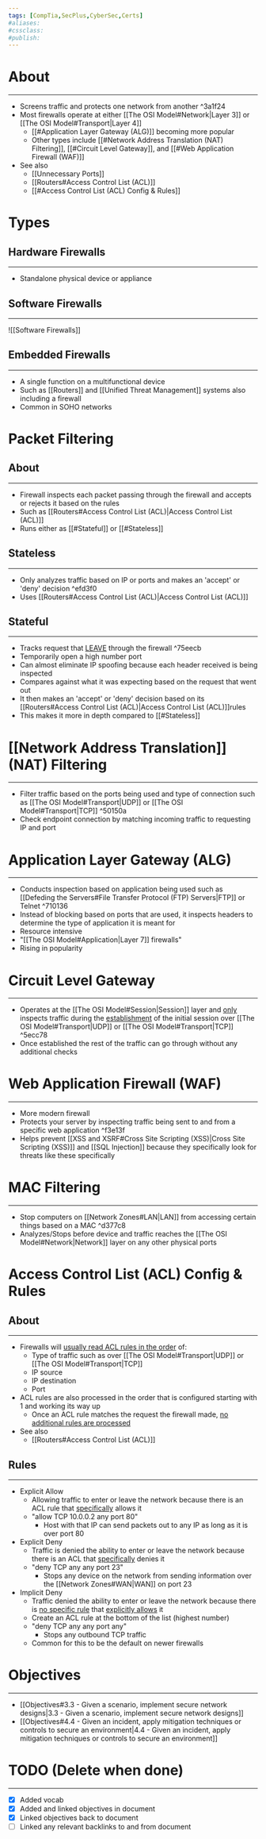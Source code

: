 ```yaml
---
tags: [CompTia,SecPlus,CyberSec,Certs]
#aliases:
#cssclass:
#publish:
---
```


# About
---
- Screens traffic and protects one network from another ^3a1f24
- Most firewalls operate at either [[The OSI Model#Network|Layer 3]] or [[The OSI Model#Transport|Layer 4]]
	- [[#Application Layer Gateway (ALG)]] becoming more popular
	- Other types include [[#Network Address Translation (NAT) Filtering]], [[#Circuit Level Gateway]], and [[#Web Application Firewall (WAF)]]
- See also 
	- [[Unnecessary Ports]]
	- [[Routers#Access Control List (ACL)]]
	- [[#Access Control List (ACL) Config & Rules]]

# Types

## Hardware Firewalls
---
- Standalone physical device or appliance

## Software Firewalls
---
![[Software Firewalls]]

## Embedded Firewalls
---
- A single function on a multifunctional device
- Such as [[Routers]] and [[Unified Threat Management]] systems also including a firewall
- Common in SOHO networks

# Packet Filtering

## About
---
- Firewall inspects each packet passing through the firewall and accepts or rejects it based on the rules
- Such as [[Routers#Access Control List (ACL)|Access Control List (ACL)]]
- Runs either as [[#Stateful]] or [[#Stateless]]

## Stateless
---
- Only analyzes traffic based on IP or ports and makes an 'accept' or 'deny' decision ^efd3f0
- Uses [[Routers#Access Control List (ACL)|Access Control List (ACL)]]

## Stateful
---
- Tracks request that <u>LEAVE</u> through the firewall ^75eecb
- Temporarily open a high number port
- Can almost eliminate IP spoofing because each header received is being inspected
- Compares against what it was expecting based on the request that went out
- It then makes an 'accept' or 'deny' decision based on its [[Routers#Access Control List (ACL)|Access Control List (ACL)]]rules
- This makes it more in depth compared to [[#Stateless]]

# [[Network Address Translation]] (NAT) Filtering
---
- Filter traffic based on the ports being used and type of connection such as [[The OSI Model#Transport|UDP]] or [[The OSI Model#Transport|TCP]] ^50150a
- Check endpoint connection by matching incoming traffic to requesting IP and port

# Application Layer Gateway (ALG)
---
- Conducts inspection based on application being used such as [[Defeding the Servers#File Transfer Protocol (FTP) Servers|FTP]] or Telnet ^710136
- Instead of blocking based on ports that are used, it inspects headers to determine the type of application it is meant for
- Resource intensive
- "[[The OSI Model#Application|Layer 7]] firewalls"
- Rising in popularity

# Circuit Level Gateway
---
- Operates at the [[The OSI Model#Session|Session]] layer and <u>only</u> inspects traffic during the <u>establishment</u> of the initial session over [[The OSI Model#Transport|UDP]] or [[The OSI Model#Transport|TCP]] ^5ecc78
- Once established the rest of the traffic can go through without any additional checks

# Web Application Firewall (WAF)
---
- More modern firewall
- Protects your server by inspecting traffic being sent to and from a specific web application ^f3e13f
- Helps prevent [[XSS and XSRF#Cross Site Scripting (XSS)|Cross Site Scripting (XSS)]] and [[SQL Injection]] because they specifically look for threats like these specifically

# MAC Filtering
---
- Stop computers on [[Network Zones#LAN|LAN]] from accessing certain things based on a MAC ^d377c8
- Analyzes/Stops before device and traffic reaches the [[The OSI Model#Network|Network]] layer on any other physical ports

# Access Control List (ACL) Config & Rules

## About
---
- Firewalls will <u>usually read ACL rules in the order</u> of:
	- Type of traffic such as over [[The OSI Model#Transport|UDP]] or [[The OSI Model#Transport|TCP]]
	- IP source
	- IP destination
	- Port
- ACL rules are also processed in the order that is configured starting with 1 and working its way up
	- Once an ACL rule matches the request the firewall made, <u>no additional rules are processed</u>
- See also 
	- [[Routers#Access Control List (ACL)]]

## Rules
---
- Explicit Allow
	- Allowing traffic to enter or leave the network because there is an ACL rule that <u>specifically</u> allows it
	- "allow TCP 10.0.0.2 any port 80"
		- Host with that IP can send packets out to any IP as long as it is over port 80
- Explicit Deny
	- Traffic is denied the ability to enter or leave the network because there is an ACL that <u>specifically</u> denies it
	- "deny TCP any any port 23"
		- Stops any device on the network from sending information over the [[Network Zones#WAN|WAN]] on port 23
- Implicit Deny
	- Traffic denied the ability to enter or leave the network because there is <u>no specific rule</u> that <u>explicitly allows</u> it
	- Create an ACL rule at the bottom of the list (highest number)
	- "deny TCP any any port any"
		- Stops any outbound TCP traffic
	- Common for this to be the default on newer firewalls

# Objectives
---
- [[Objectives#3.3 - Given a scenario, implement secure network designs|3.3 - Given a scenario, implement secure network designs]]
- [[Objectives#4.4 - Given an incident, apply mitigation techniques or controls to secure an environment|4.4 - Given an incident, apply mitigation techniques or controls to secure an environment]]

# TODO (Delete when done)
---
- [x] Added vocab
- [x] Added and linked objectives in document
- [x] Linked objectives back to document
- [ ] Linked any relevant backlinks to and from document